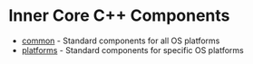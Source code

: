 Inner Core C++ Components
=========================

* [common](common) - Standard components for all OS platforms
* [platforms](platforms) - Standard components for specific OS platforms
